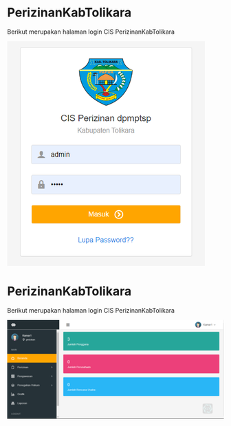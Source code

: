 # PerizinanKabTolikara
Berikut merupakan halaman login CIS PerizinanKabTolikara

![Alt Text](halaman_login.png)

# PerizinanKabTolikara
Berikut merupakan halaman login CIS PerizinanKabTolikara

![Alt Text](dashboard_perizinan.png)








